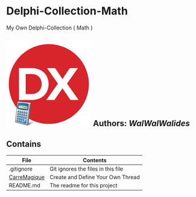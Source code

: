# Delphi-Collection-Math
My Own Delphi-Collection ( Math ) 

![](Delphi-Collection-Math.jpg)
**Authors:**  *WalWalWalides*
------

## Contains

| File | Contents | 
| --- | --- |
| .gitignore | Git ignores the files in this file |
|[CarreMagique](https://github.com/walwalwalides/Delphi-Collection-Thread/tree/master/CarreMagique)|Create and Define Your Own Thread| 
| README.md | The readme for this project|
